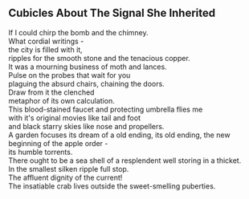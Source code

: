 Cubicles About The Signal She Inherited
---------------------------------------
If I could chirp the bomb and the chimney.  
What cordial writings -  
the city is filled with it,  
ripples for the smooth stone and the tenacious copper.  
It was a mourning business of moth and lances.  
Pulse on the probes that wait for you  
plaguing the absurd chairs, chaining the doors.  
Draw from it the clenched  
metaphor of its own calculation.  
This blood-stained faucet and protecting umbrella flies me  
with it's original movies like tail and foot  
and black starry skies like nose and propellers.  
A garden focuses its dream of a old ending, its old ending, the new beginning of the apple order -  
its humble torrents.  
There ought to be a sea shell of a resplendent well storing in a thicket.  
In the smallest silken ripple full stop.  
The affluent dignity of the current!  
The insatiable crab lives outside the sweet-smelling puberties.  
